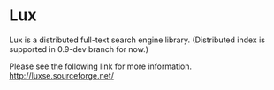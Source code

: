 # Lux
Lux is a distributed full-text search engine library.
(Distributed index is supported in 0.9-dev branch for now.)

Please see the following link for more information.
http://luxse.sourceforge.net/

